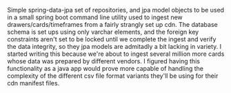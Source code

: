 Simple spring-data-jpa set of repositories, and jpa model objects to be used in a small spring boot command line utility used to ingest new drawers/cards/timeframes from a fairly strangly set up cdn. The database schema is set ups using only varchar elements, and the foreign key constraints aren't set to be locked until we complete the ingest and verify the data integrity, so they jpa models are admitadly a bit lacking in variety. 
I started writing this because we're about to ingest several million more cards whose data was prepared by different vendors.
 I figured having this functionality as a java app would prove more capable of handling the complexity of the different csv file format variants they'll be using for their cdn manifest files.

